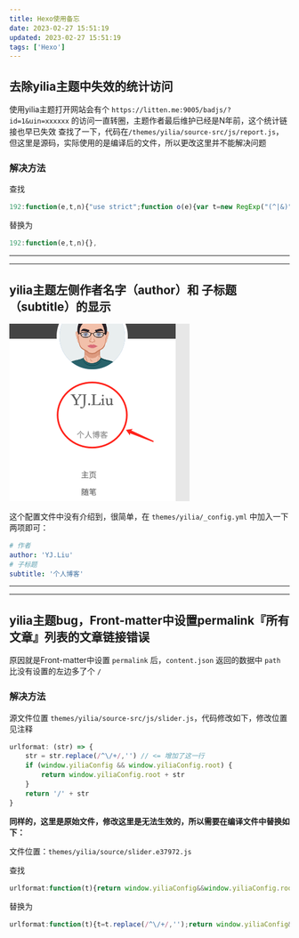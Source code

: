 ```yaml
---
title: Hexo使用备忘
date: 2023-02-27 15:51:19
updated: 2023-02-27 15:51:19
tags: ['Hexo']
---
```

## 去除yilia主题中失效的统计访问

使用yilia主题打开网站会有个 `https://litten.me:9005/badjs/?id=1&uin=xxxxxx` 的访问一直转圈，主题作者最后维护已经是N年前，这个统计链接也早已失效
查找了一下，代码在`/themes/yilia/source-src/js/report.js`，但这里是源码，实际使用的是编译后的文件，所以更改这里并不能解决问题

### 解决方法

查找

```javascript
192:function(e,t,n){"use strict";function o(e){var t=new RegExp("(^|&)"+e+"=([^&]*)(&|$)","i"),n=window.location.search.substr(1).match(t);return null!=n?unescape(n[2]):null}var r=n(388);if(n(197),window.BJ_REPORT){BJ_REPORT.init({id:1}),BJ_REPORT.init({id:1,uin:window.location.origin,combo:0,delay:1e3,url:"//litten.me:9005/badjs/",ignore:[/Script error/i],random:1,repeat:5e5,onReport:function(e,t){},ext:{}});var i=window.location.host,a=top===window,u=!(/localhost/i.test(i)||/127.0.0.1/i.test(i)||/0.0.0.0/i.test(i));a&&u&&BJ_REPORT.report("yilia-"+window.location.host);var l=o("f"),c="yilia-from";l?(a&&BJ_REPORT.report("from-"+l),r.set(c,l)):document.referrer.indexOf(window.location.host)>=0?(l=r.get(c),l&&a&&BJ_REPORT.report("from-"+l)):r.remove(c)}e.exports={init:function(){}}},
```

替换为

```javascript
192:function(e,t,n){},
```

---
---

## yilia主题左侧作者名字（author）和 子标题（subtitle）的显示

![author-subtitle.png](/assets/img/article/author_subtitle.png)

这个配置文件中没有介绍到，很简单，在 `themes/yilia/_config.yml` 中加入一下两项即可：

```yml
# 作者
author: 'YJ.Liu'
# 子标题
subtitle: '个人博客'
```

---
---

## yilia主题bug，Front-matter中设置permalink『所有文章』列表的文章链接错误

原因就是Front-matter中设置 `permalink` 后，`content.json` 返回的数据中 `path` 比没有设置的左边多了个 `/`

### 解决方法

源文件位置 `themes/yilia/source-src/js/slider.js`，代码修改如下，修改位置见注释

```javascript
urlformat: (str) => {
    str = str.replace(/^\/+/,'') // <= 增加了这一行
    if (window.yiliaConfig && window.yiliaConfig.root) {
        return window.yiliaConfig.root + str
    }
    return '/' + str
}
```

**同样的，这里是原始文件，修改这里是无法生效的，所以需要在编译文件中替换如下：**

文件位置：`themes/yilia/source/slider.e37972.js`

查找

```javascript
urlformat:function(t){return window.yiliaConfig&&window.yiliaConfig.root?window.yiliaConfig.root+t:"/"+t}
```

替换为

```javascript
urlformat:function(t){t=t.replace(/^\/+/,'');return window.yiliaConfig&&window.yiliaConfig.root?window.yiliaConfig.root+t:"/"+t}
```
